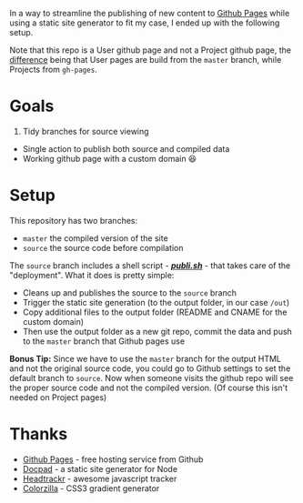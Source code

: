 In a way to streamline the publishing of new content to [Github Pages][ghpages] while using a static site generator to fit my case, I ended up with the following setup.

Note that this repo is a User github page and not a Project github page, the [difference][ghpages-types] being that User pages are build from the `master` branch, while Projects from `gh-pages`.

Goals
=====
 1. Tidy branches for source viewing
 - Single action to publish both source and compiled data
 - Working github page with a custom domain :laughing:

Setup
=====
This repository has two branches:

 - `master` the compiled version of the site
 - `source` the source code before compilation

The `source` branch includes a shell script - ***[publi.sh][file:publi.sh]*** - that takes care of the "deployment".
What it does is pretty simple:

 - Cleans up and publishes the source to the `source` branch
 - Trigger the static site generation (to the output folder, in our case `/out`)
 - Copy additional files to the output folder (README and CNAME for the custom domain)
 - Then use the output folder as a new git repo, commit the data and push to the `master` branch that Github pages use

**Bonus Tip:**
Since we have to use the `master` branch for the output HTML and not the original source code, you could go to Github settings to set the default branch to `source`. Now when someone visits the github repo will see the proper source code and not the compiled version. (Of course this isn't needed on Project pages)

Thanks
======
- [Github Pages][ghpages] - free hosting service from Github
- [Docpad][docpad] - a static site generator for Node
- [Headtrackr][headtrackr] - awesome javascript tracker
- [Colorzilla][colorzilla] - CSS3 gradient generator

[ghpages]: http://pages.github.com/
[ghpages-types]: https://help.github.com/articles/user-organization-and-project-pages
[docpad]: https://github.com/bevry/docpad
[file:publi.sh]: publi.sh
[headtrackr]: https://github.com/auduno/headtrackr/
[colorzilla]: http://www.colorzilla.com/gradient-editor/